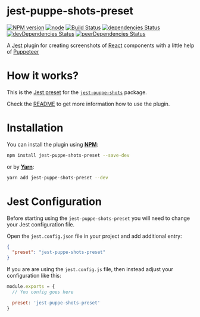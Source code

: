  jest-puppe-shots-preset
========================

[![NPM version](https://badge.fury.io/js/jest-puppe-shots-preset.svg)](https://www.npmjs.com/package/jest-puppe-shots-preset)
[![node](https://img.shields.io/node/v/jest-puppe-shots-preset.svg)](https://www.npmjs.com/package/jest-puppe-shots-preset)
[![Build Status](https://travis-ci.org/macku/jest-puppe-shots.svg?branch=master)](https://travis-ci.org/macku/jest-puppe-shots)
[![dependencies Status](https://david-dm.org/macku/jest-puppe-shots/status.svg?path=packages/jest-puppe-shots-preset)](https://david-dm.org/macku/jest-puppe-shots?path=packages/jest-puppe-shots-preset)
[![devDependencies Status](https://david-dm.org/macku/jest-puppe-shots/dev-status.svg?path=packages/jest-puppe-shots-preset)](https://david-dm.org/macku/jest-puppe-shots?path=packages/jest-puppe-shots-preset&type=dev)
[![peerDependencies Status](https://david-dm.org/macku/jest-puppe-shots/peer-status.svg?path=packages/jest-puppe-shots-preset)](https://david-dm.org/macku/jest-puppe-shots?path=packages/jest-puppe-shots-preset&type=peer)

A [Jest](https://facebook.github.io/jest/) plugin for creating screenshots of [React](https://reactjs.org/) components with a little help of [Puppeteer](https://github.com/GoogleChrome/puppeteer)

How it works?
=============
This is the [Jest preset](https://facebook.github.io/jest/docs/en/configuration.html#preset-string) for the [`jest-puppe-shots`](https://www.npmjs.com/package/jest-puppe-shots) package.

Check the [README](https://https://github.com/macku/jest-puppe-shots/blob/master/README.md) to get more information how to use the plugin.

Installation
============

You can install the plugin using [**NPM**](https://www.npmjs.com):

```bash
npm install jest-puppe-shots-preset --save-dev
```

or by [**Yarn**](https://yarnpkg.com/):

```bash
yarn add jest-puppe-shots-preset --dev
```

Jest Configuration
==================
Before starting using the `jest-puppe-shots-preset` you will need to change your Jest configuration file.

Open the `jest.config.json` file in your project and add additional entry:

```json
{
  "preset": "jest-puppe-shots-preset"
}
```

If you are are using the `jest.config.js` file, then instead adjust your configuration like this:

```js
module.exports = {
  // You config goes here

  preset: 'jest-puppe-shots-preset'
}
```
